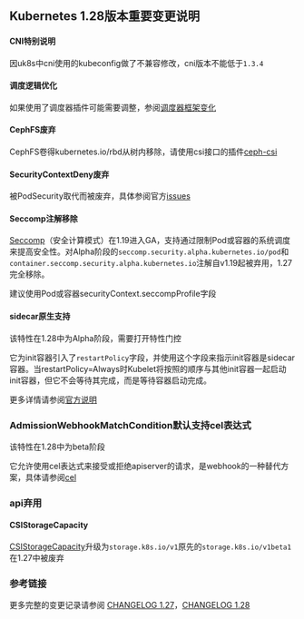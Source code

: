 ## Kubernetes 1.28版本重要变更说明

#### CNI特别说明

因uk8s中cni使用的kubeconfig做了不兼容修改，cni版本不能低于`1.3.4`

#### 调度逻辑优化

如果使用了调度器插件可能需要调整，参阅[调度器框架变化](https://github.com/kubernetes/kubernetes/blob/master/CHANGELOG/CHANGELOG-1.28.md#no-really-you-must-read-this-before-you-upgrade)

#### CephFS废弃

CephFS卷得kubernetes.io/rbd从树内移除，请使用csi接口的插件[ceph-csi](https://github.com/ceph/ceph-csi/)

#### SecurityContextDeny废弃

被PodSecurity取代而被废弃，具体参阅官方[issues](https://github.com/kubernetes/kubernetes/issues/111516)

#### Seccomp注解移除

[Seccomp](https://github.com/kubernetes/enhancements/tree/master/keps/sig-node/135-seccomp)（安全计算模式）在1.19进入GA，支持通过限制Pod或容器的系统调度来提高安全性。对Alpha阶段的`seccomp.security.alpha.kubernetes.io/pod`和`container.seccomp.security.alpha.kubernetes.io`注解自v1.19起被弃用，1.27完全移除。

建议使用Pod或容器securityContext.seccompProfile字段

#### sidecar原生支持

该特性在1.28中为Alpha阶段，需要打开特性门控

它为init容器引入了`restartPolicy`字段，并使用这个字段来指示init容器是sidecar容器。当restartPolicy=Always时Kubelet将按照的顺序与其他init容器一起启动init容器，但它不会等待其完成，而是等待容器启动完成。

更多详情请参阅[官方说明](https://kubernetes.io/zh-cn/blog/2023/08/25/native-sidecar-containers/)

### AdmissionWebhookMatchCondition默认支持cel表达式

该特性在1.28中为beta阶段

它允许使用cel表达式来接受或拒绝apiserver的请求，是webhook的一种替代方案，具体请参阅[cel](https://kubernetes.io/docs/reference/using-api/cel/#cel-community-libraries)

### api弃用

#### CSIStorageCapacity

[CSIStorageCapacity](https://kubernetes.io/docs/reference/kubernetes-api/config-and-storage-resources/csi-storage-capacity-v1/)升级为`storage.k8s.io/v1`原先的`storage.k8s.io/v1beta1`在1.27中被废弃

### 参考链接

更多完整的变更记录请参阅 [CHANGELOG 1.27](https://github.com/kubernetes/kubernetes/blob/master/CHANGELOG/CHANGELOG-1.27.md#changelog-since-v1260)，[CHANGELOG 1.28](https://github.com/kubernetes/kubernetes/blob/master/CHANGELOG/CHANGELOG-1.28.md#changelog-since-v1270)
